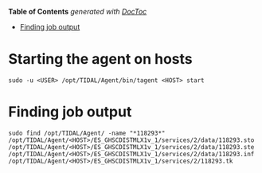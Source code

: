 <!-- START doctoc generated TOC please keep comment here to allow auto update -->
<!-- DON'T EDIT THIS SECTION, INSTEAD RE-RUN doctoc TO UPDATE -->
**Table of Contents**  *generated with [DocToc](https://github.com/thlorenz/doctoc)*

- [Finding job output](#finding-job-output)

<!-- END doctoc generated TOC please keep comment here to allow auto update -->

# Starting the agent on hosts

```
sudo -u <USER> /opt/TIDAL/Agent/bin/tagent <HOST> start
```

# Finding job output

```
sudo find /opt/TIDAL/Agent/ -name "*118293*"
/opt/TIDAL/Agent/<HOST>/ES_GHSCDISTMLX1v_1/services/2/data/118293.sto
/opt/TIDAL/Agent/<HOST>/ES_GHSCDISTMLX1v_1/services/2/data/118293.ste
/opt/TIDAL/Agent/<HOST>/ES_GHSCDISTMLX1v_1/services/2/data/118293.inf
/opt/TIDAL/Agent/<HOST>/ES_GHSCDISTMLX1v_1/services/2/118293.tk
```

